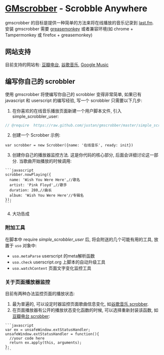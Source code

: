 # [GMscrobber](http://justan.github.com/gmscrobber/) - Scrobble Anywhere

gmscrobber 的目标是提供一种简单的方法来将在线播放的音乐记录到 [last.fm](http://last.fm).
安装 gmscrobber 需要 [greasemonkey](http://www.greasespot.net/) 或者兼容环境(如 chrome + Tampermonkey 或 firefox + greasemonkey)

## 网站支持
目前支持的网站有: [豆瓣电台](http://douban.fm/), [谷歌音乐](http://g.top100.cn/16667639/html/player.html#loaded), [Google Music](http://music.google.com)

## 编写你自己的 scrobbler
使用 gmscrobber 将使编写你自己的 scrobbler 变得非常简单, 如果已有 javascript 和 userscript 的编写经验, 写一个 scrobbler 只需要以下几步: 

  1. 在你喜欢的在线音乐播放页面新建一个用户脚本文件, 引入 simple_scrobbler_user: 
  
   ```javascript
   // @require  https://raw.github.com/justan/gmscrobber/master/simple_scrobbler_user.js
   ```
   
  2. 创建一个 Scrobber 示例: 
  
   `var scrobber = new Scrobber({name: '在线音乐', ready: init})`
   
  3. 创建你自己的播放器监控方法. 这是你代码的核心部分, 后面会详细讨论这一部分. 当歌曲开始播放的时候调用: 
  
    ```javascript
    scrobber.nowPlaying({
      name: 'Wish You Were Here',//歌名
      artist: 'Pink Floyd',//歌手
      duration: 280,//曲长
      album: 'Wish You Were Here'//专辑名
    });
    ```
    
  4. 大功告成

### 附加工具
在脚本中 require *simple_scrobbler_user* 后, 将会附送的几个可能有用的工具, 放置于 `uso` 对象中: 

  * `uso.metaParse` userscript 的meta解析函数
  * `uso.check` userscript.org 上脚本的自动升级工具
  * `uso.watchContent` 页面文字变化监控工具

### 关于页面播放器监控
目前有两种办法监控页面的播放状态:
  
  1. 最为普遍的, 可以设定时器监控页面歌曲信息变化, 如[谷歌音乐 scrobber](https://github.com/justan/gmscrobber/blob/master/gmscrobbler.user.js).
  2. 在页面播放器有公开的播放状态变化函数的时候, 可以选择重新封装该函数, 如[豆瓣电台 scrobber](https://github.com/justan/gmscrobber/blob/master/dbscrobbler.user.js): 
  
    ```javascript
    var ex = unsafeWindow.extStatusHandler;
    unsafeWindow.extStatusHandler = function(){
      //your code here
      return ex.apply(this, arguments);
    };
    ```
